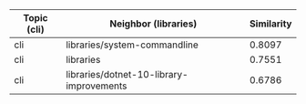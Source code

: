 | Topic (cli) | Neighbor (libraries) | Similarity |
|-------------|-------------------|------------|
| cli | libraries/system-commandline | 0.8097 |
| cli | libraries | 0.7551 |
| cli | libraries/dotnet-10-library-improvements | 0.6786 |

